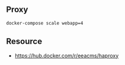 ## Proxy

```bash
docker-compose scale webapp=4
```

## Resource

- https://hub.docker.com/r/eeacms/haproxy
